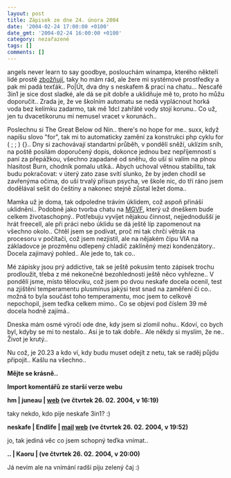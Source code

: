 ```yaml
---
layout: post
title: Zápisek ze dne 24. února 2004
date: '2004-02-24 17:00:00 +0100'
date_gmt: '2004-02-24 16:00:00 +0100'
category: nezařazené
tags: []
comments: []
---
```

<p>angels never learn to say goodbye, poslouchám winampa, kterého někteří lidé prostě  <a href="http://juneau.wz.cz/index.php?text=1077564240">zbožňují</a>, taky ho mám  rád, ale žere mi systémové prostředky a pak mi padá texťák.. Po|Út, dva dny s neskafem &amp; prací na chatu...  Nescafé 3in1 je sice dost sladké, ale dá se pít dobře a uklidňuje mě to, proto ho můžu doporučit.. Zrada je, že  ve školním automatu se nedá vyplácnout horká voda bez kelímku zadarmo, tak mě 1dcl zahřáté vody stojí korunu..  Co už, jen tu dvacetikorunu mi nemusel vracet v korunách..</p>
<p>Poslechnu si The Great Below od Nin.. there's no hope for me.. suxx, když napíšu slovo &quot;for&quot;,  tak mi to automaticky zamění za konstrukci php cyklu for ( ; ; ) {}.. Dny si zachovávají standartní průběh,  v pondělí sněží, uklízím sníh, na poště posílám doporučený dopis, dokonce jednou bez nepříjemností s paní  za přepážkou, všechno zapadané od sněhu, do uší si valím na plnou hlasitost Burn, chodník pomalu utíká..  Abych uchoval větnou stabilitu, tak budu pokračovat: v úterý zato zase svítí slunko, že by jeden chodil  se zavřenýma očima, do uší trvalý přísun psycha, ve škole nic, do tří ráno jsem dodělával sešit do češtiny  a nakonec stejně zůstal ležet doma..</p>
<p>Mamka už je doma, tak odpoledne trávím úklidem, což aspoň přináší uklidnění.. Podobně jako tvorba chatu na  <a href="http://mgvforum.wz.cz">MGVF</a>, který už dneškem bude celkem životaschopný.. Potřebuju vyvíjet  nějakou činnost, nejjednodušší je hrát freecell, ale při práci nebo úklidu se dá ještě líp zapomenout na všechno  okolo.. Chtěl jsem se podívat, proč mi tak chrčí větrák na procesoru v počítači, což jsem nezjistil, ale  na nějakém čipu VIA na základovce je prozměnu odlepený chladič zaklíněný mezi kondenzátory.. Docela zajímavý  pohled.. Ale jede to, tak co..</p>
<p>Mé zápisky jsou prý addictive, tak se ještě pokusím tento zápisek trochu prodloužit, třeba z mé nekonečné  bezohlednosti ještě něco vyhřezne.. V pondělí jsme, místo tělocviku, což jsem po dvou neskafe docela ocenil,  test na zjištění temperamentu plusmínus jakýsi test snad na zaměření či co.. možná to byla součást toho  temperamentu, moc jsem to celkově nepochopil, jsem teďka celkem mimo..  Co se objeví pod číslem 39 mě docela hodně zajímá..</p>
<p>Dneska mám osmé výročí ode dne, kdy jsem si zlomil nohu.. Kdoví, co bych byl, kdyby se mi to nestalo..  Asi je to tak dobře.. Ale někdy si myslím, že ne.. Život je krutý..</p>
<p>Nu což, je 20.23 a kdo ví, kdy budu muset odejít z netu, tak se raděj půjdu připojit.. Kašlu na všechno..</p>
<p><strong>Mějte se krásně..</strong></p>
<div class="import-komentaru">
<p><strong>Import komentářů ze starší verze webu</strong></p>
<div class="comment">
<p style="font-weight:bold"><span class="compredmet">hm</span> | <span class="comname">juneau</span> |  <a href="http://juneau.wz.cz">web</a> (ve&nbsp;čtvrtek&nbsp;26.&nbsp;02.&nbsp;2004,&nbsp;v&nbsp;16:19)</p>
<p>taky nekdo, kdo pije neskafe 3in1? :) </p>
</div>
<div class="comment">
<p style="font-weight:bold"><span class="compredmet">neskafe</span> | <span class="comname">Endlife</span> |  <a href="mailto:jan.martinek@post.cz">mail</a>  <a href="http://jan-martinek.com">web</a> (ve&nbsp;čtvrtek&nbsp;26.&nbsp;02.&nbsp;2004,&nbsp;v&nbsp;19:52)</p>
<p>jo, tak jediná věc co jsem schopný teďka vnímat.. </p>
</div>
<div class="comment">
<p style="font-weight:bold"><span class="compredmet">..</span> | <span class="comname">Kaoru </span> | (ve&nbsp;čtvrtek&nbsp;26.&nbsp;02.&nbsp;2004,&nbsp;v&nbsp;20:00)</p>
<p>Já nevím ale na vnímání radši piju zelený čaj :) </p>
</div>
</div>

